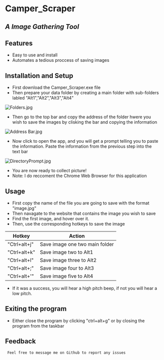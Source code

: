 # Camper_Scraper
## _A Image Gathering Tool_


## Features

- Easy to use and install
- Automates a tedious proccess of saving images

## Installation and Setup

- First download the Camper_Scraper.exe file
- Then prepare your data folder by creating a main folder with sub-folders labled "Alt1","Alt2","Alt3","Alt4"

![Folders.jpg](https://www.dropbox.com/s/uwqqa9787fo1x0f/Folders.jpg?dl=0&raw=1)
- Then go to the top bar and copy the address of the folder hwere you wish to save the images by clisking the bar and copying the information

![Address Bar.jpg](https://www.dropbox.com/s/g7m6f9gd9ot701f/Address%20Bar.jpg?dl=0&raw=1)
- Now click to open the app, and you will get a prompt telling you to paste the information. Paste the information from the previous step into the text bar

![DirectoryPrompt.jpg](https://www.dropbox.com/s/a3xtsyv9fe1c0ef/DirectoryPrompt.jpg?dl=0&raw=1)
- You are now ready to collect picture!
- Note: I do reccoment the Chrome Web Browser for this application

## Usage
- First copy the name of the file you are going to save with the format "image.jpg"
- Then navagate to the website that contains the image you wish to save 
- Find the first image, and hover over it.
- Then, use the corresponding hotkeys to save the image

| Hotkey | Action |
| ------ | ------ |
| "Ctrl+alt+j" | Save image one two main folder |
| "Ctrl+alt+k" | Save image two to Alt1 |
| "Ctrl+alt+l" | Save image three to Alt2 |
| "Ctrl+alt+;" | Save image four to Alt3 |
| "Ctrl+alt+'" | Save image five to Alt4 |

- If it was a success, you will hear a high pitch beep, if not you will hear a low pitch.

## Exiting the program
- Either close the program by clicking "ctrl+alt+g" or by closing the program from the taskbar

## Feedback
     Feel free to message me on Github to report any issues
